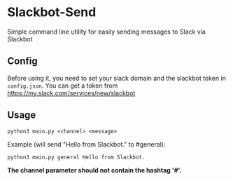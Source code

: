 # Slackbot-Send
Simple command line utility for easily sending messages to Slack via Slackbot

## Config
Before using it, you need to set your slack domain and the slackbot token in `config.json`.
You can get a token from https://my.slack.com/services/new/slackbot

## Usage

    python3 main.py <channel> <message>

Example (will send "Hello from Slackbot." to #general):

    python3 main.py general Hello from Slackbot.

**The channel parameter should not contain the hashtag '#'.**